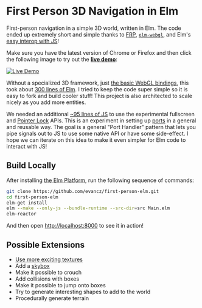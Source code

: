 # First Person 3D Navigation in Elm

First-person navigation in a simple 3D world, written in Elm. The code ended up
extremely short and simple thanks to [FRP][frp], [`elm-webgl`][webgl], and Elm's
[easy interop with JS][interop]!

[frp]: http://elm-lang.org/learn/What-is-FRP.elm
[webgl]: https://github.com/johnpmayer/elm-webgl
[interop]: https://github.com/evancz/elm-html-and-js

Make sure you have the latest version of Chrome or Firefox and then click the
following image to try out the **[live demo][demo]**:

[![Live Demo](resources/ScreenShot.png)][demo]

[demo]: http://evancz.github.io/first-person-elm/

Without a specialized 3D framework, just [the basic WebGL bindings][webgl], this
took about [300 lines of Elm][src]. I tried to keep the code super simple so it
is easy to fork and build cooler stuff! This project is also architected to
scale nicely as you add more entities.

[src]: https://github.com/evancz/first-person-elm/tree/master/src

We needed an additional [~95 lines of JS][file] to use the experimental
fullscreen and [Pointer Lock][lock] APIs. This is an experiment in setting up
[ports][interop] in a general and reusable way. The goal is a general "Port
Handler" pattern that lets you pipe signals out to JS to use some native API or
have some side-effect. I hope we can iterate on this idea to make it even
simpler for Elm code to interact with JS!

[lock]: https://developer.mozilla.org/en-US/docs/WebAPI/Pointer_Lock
[file]: https://github.com/evancz/first-person-elm/blob/master/resources/PointerLock.js

## Build Locally

After installing [the Elm Platform](https://github.com/elm-lang/elm-platform),
run the following sequence of commands:

```bash
git clone https://github.com/evancz/first-person-elm.git
cd first-person-elm
elm-get install
elm --make --only-js --bundle-runtime --src-dir=src Main.elm
elm-reactor
```

And then open [http://localhost:8000](http://localhost:8000) to see it in action!

## Possible Extensions

  * [Use more exciting textures](https://github.com/kfish/elm-shadertoy)
  * Add a [skybox][skybox]
  * Make it possible to crouch
  * Add collisions with boxes
  * Make it possible to jump onto boxes
  * Try to generate interesting shapes to add to the world
  * Procedurally generate terrain

[skybox]: http://en.wikipedia.org/wiki/Skybox_(video_games)
